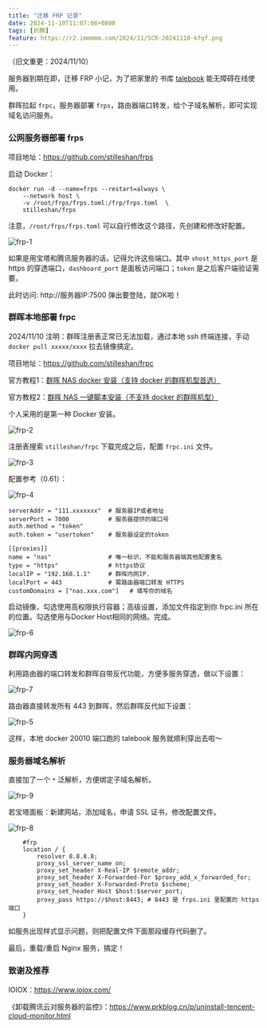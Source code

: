 ```yaml
---
title: "迁移 FRP 记录"
date: 2024-11-10T11:07:08+0800
tags: [折腾]
feature: https://r2.immmmm.com/2024/11/SCR-20241110-kfqf.png
---
```


（旧文重更：2024/11/10）

服务器到期在即，迁移 FRP 小记，为了把家里的 书库 [talebook](https://hub.docker.com/r/talebook/talebook) 能无障碍在线使用。

群晖拉起 `frpc`，服务器部署 `frps`，路由器端口转发，给个子域名解析，即可实现域名访问服务。

<!--more-->

### 公网服务器部署 frps

项目地址：<https://github.com/stilleshan/frps>

启动 Docker：

```
docker run -d --name=frps --restart=always \
    --network host \
    -v /root/frps/frps.toml:/frp/frps.toml  \
    stilleshan/frps
```

注意，`/root/frps/frps.toml` 可以自行修改这个路径，先创建和修改好配置。

![frp-1](https://r2.immmmm.com/2023/01/frp-1.jpg)

如果是用宝塔和腾讯服务器的话，记得允许这些端口。其中 `vhost_https_port` 是 https 的穿透端口，`dashboard_port` 是面板访问端口；`token` 是之后客户端验证需要。

此时访问: http://服务器IP:7500 弹出要登陆，就OK啦！

### 群晖本地部署 frpc

2024/11/10 注明：群晖注册表正常已无法加载，通过本地 ssh 终端连接，手动 `docker pull xxxxx/xxxx` 拉去镜像搞定。

项目地址：<https://github.com/stilleshan/frpc>

官方教程1：[群晖 NAS docker 安装（支持 docker 的群晖机型首选）](https://www.ioiox.com/archives/26.html)

官方教程2：[群晖 NAS 一键脚本安装（不支持 docker 的群晖机型）](https://www.ioiox.com/archives/6.html)

个人采用的是第一种 Docker 安装。

![frp-2](https://r2.immmmm.com/2023/01/frp-2.jpg)

注册表搜索 `stilleshan/frpc` 下载完成之后，配置 `frpc.ini` 文件。

![frp-3](https://r2.immmmm.com/2023/01/frp-3.jpg)

配置参考（0.61）：

![frp-4](https://r2.immmmm.com/2023/01/frp-4.jpg)

```
serverAddr = "111.xxxxxxx"  # 服务器IP或者地址
serverPort = 7000           # 服务器提供的端口号
auth.method = "token"
auth.token = "usertoken"    # 服务器设定的token

[[proxies]]
name = "nas"                # 唯一标识，不能和服务器端其他配置重名
type = "https"              # https协议
localIP = "192.168.1.1"     # 群晖内网IP.
localPort = 443             # 需路由器端口转发 HTTPS 
customDomains = ["nas.xxx.com"]   # 填写你的域名
```

启动镜像，勾选使用高权限执行容器；高级设置，添加文件指定到你  frpc.ini 所在的位置。勾选使用与Docker Host相同的网络。完成。

![frp-6](https://r2.immmmm.com/2023/01/frp-6.jpg)

### 群晖内网穿透

利用路由器的端口转发和群晖自带反代功能，方便多服务穿透，做以下设置：

![frp-7](https://r2.immmmm.com/2023/01/frp-7.jpg)

路由器直接转发所有 443 到群晖，然后群晖反代如下设置： 

![frp-5](https://r2.immmmm.com/2023/01/frp-5.jpg)

这样，本地 docker 20010 端口跑的 talebook 服务就顺利穿出去啦～

### 服务器域名解析

直接加了一个 `*` 泛解析，方便绑定子域名解析。

![frp-9](https://r2.immmmm.com/2023/01/frp-9.jpg)

若宝塔面板：新建网站，添加域名，申请 SSL 证书，修改配置文件。

![frp-8](https://r2.immmmm.com/2023/01/frp-8.jpg)

```
    #frp
    location / {
        resolver 8.8.8.8;
        proxy_ssl_server_name on;
        proxy_set_header X-Real-IP $remote_addr;
        proxy_set_header X-Forwarded-For $proxy_add_x_forwarded_for;
        proxy_set_header X-Forwarded-Proto $scheme;
        proxy_set_header Host $host:$server_port;
        proxy_pass https://$host:8443; # 8443 是 frps.ini 里配置的 https 端口
    }
```

如服务出现样式显示问题，则把配置文件下面那段缓存代码删了。

最后，重载/重启 Nginx 服务，搞定！

### 致谢及推荐

IOIOX：<https://www.ioiox.com/>

《卸载腾讯云对服务器的监控》：<https://www.prkblog.cn/p/uninstall-tencent-cloud-monitor.html>